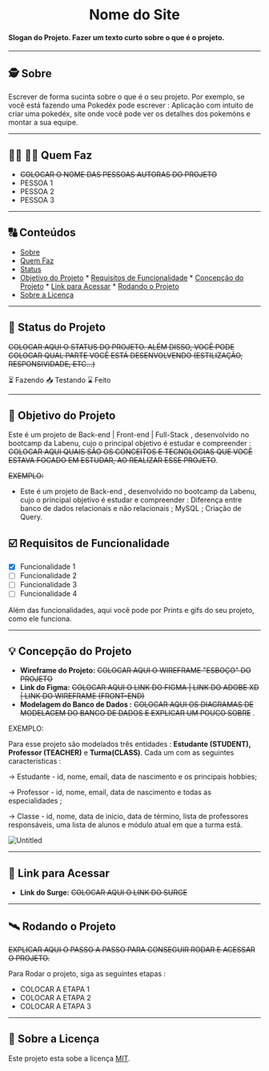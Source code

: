

<h1 align="center">
     Nome do Site
</h1>

<h4 align="left">
    Slogan do Projeto. Fazer um texto curto sobre o que é o projeto.
</h4>

---

##  🕵  Sobre

Escrever de forma sucinta sobre o que é o seu projeto. Por exemplo, se você está fazendo uma Pokedéx pode escrever : Aplicação com intuito de criar uma pokedéx, site onde você pode ver os detalhes dos pokemóns e montar a sua equipe.

---

##  👩🏽 👨🏾 Quem Faz 

- ~~COLOCAR O NOME DAS PESSOAS AUTORAS DO PROJETO~~
- PESSOA 1
- PESSOA 2
- PESSOA 3

---
##  🔠 Conteúdos

<!--ts-->
   * [Sobre](#sobre)
   * [Quem Faz](#quem-faz)
   * [Status](#status)
   * [Objetivo do Projeto](#objetivo-do-projeto)
    * [Requisitos de Funcionalidade](#requisitos-de-funcionalidade)
    * [Concepção do Projeto](#concepcao-do-projeto)
    * [Link para Acessar](#link-para-acessar)
    * [Rodando o Projeto](#rodando-o-projeto)
   * [Sobre a Licença](#sobre-a-licença)
<!--te-->


---
##  🧭 Status do Projeto

~~COLOCAR AQUI O STATUS DO PROJETO. ALÉM DISSO, VOCÊ PODE COLOCAR QUAL PARTE VOCÊ ESTÁ DESENVOLVENDO (ESTILIZAÇÃO, RESPONSIVIDADE, ETC...)~~

 ⏳ Fazendo
 📥 Testando 
 ⌛ Feito

---

##  🎯 Objetivo do Projeto

Este é um projeto de Back-end | Front-end | Full-Stack , desenvolvido no bootcamp da Labenu, cujo o principal objetivo é estudar e compreender : ~~COLOCAR AQUI QUAIS SÃO OS CONCEITOS  E TECNOLOGIAS QUE VOCÊ ESTAVA FOCADO EM ESTUDAR, AO REALIZAR ESSE PROJETO~~. 

~~EXEMPLO:~~

- Este é um projeto de Back-end , desenvolvido no bootcamp da Labenu, cujo o principal objetivo é estudar e compreender :  Diferença entre banco de dados relacionais e não relacionais ; MySQL ; Criação de Query.



## ☑️  Requisitos de Funcionalidade

- [x] Funcionalidade 1
- [ ] Funcionalidade 2
- [ ] Funcionalidade 3
- [ ] Funcionalidade 4

Além das funcionalidades, aqui você pode por Prints e gifs do seu projeto, como ele funciona.


---

## 💡 Concepção do Projeto

- **Wireframe do Projeto:** ~~COLOCAR AQUI O WIREFRAME "ESBOÇO" DO PROJETO~~
- **Link do Figma:** ~~COLOCAR AQUI O LINK DO FIGMA | LINK DO ADOBE XD | LINK DO WIREFRAME (FRONT-END)~~
- **Modelagem do Banco de Dados :** ~~COLOCAR AQUI OS DIAGRAMAS DE MODELAGEM DO BANCO DE DADOS E EXPLICAR UM POUCO SOBRE~~ . 

EXEMPLO: 

Para esse projeto são modelados três entidades : **Estudante (STUDENT), Professor (TEACHER)** e **Turma(CLASS)**.  Cada um com as seguintes caracteristicas :

→ Estudante -  id, nome, email, data de nascimento e os principais hobbies;

→ Professor - id, nome, email, data de nascimento e todas as especialidades ;

→ Classe - id, nome, data de início, data de término, lista de professores responsáveis, uma lista de alunos e módulo atual em que a turma está.

![Untitled](https://user-images.githubusercontent.com/52434685/120907206-16eb8700-c636-11eb-936f-d5212a4c5a36.png)


---

## 🔗 Link para Acessar

- **Link do Surge:** ~~COLOCAR AQUI O LINK DO SURGE~~

---


## 🛰 Rodando o Projeto

~~EXPLICAR AQUI O PASSO A PASSO PARA CONSEGUIR RODAR E ACESSAR O PROJETO.~~

Para Rodar o projeto, siga as seguintes etapas :

- COLOCAR A ETAPA 1
- COLOCAR A ETAPA 2
- COLOCAR A ETAPA 3


---

## 📝  Sobre a Licença

Este projeto esta sobe a licença [MIT](./LICENSE).

